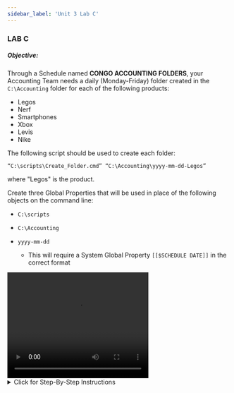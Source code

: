 ```yaml
---
sidebar_label: 'Unit 3 Lab C'
---
```


### LAB C

##### Objective:

Through a Schedule named **CONGO ACCOUNTING FOLDERS**, your Accounting Team needs a daily (Monday-Friday) folder created in the ```C:\Accounting``` folder for each of the following products:

* Legos
* Nerf
* Smartphones
* Xbox
* Levis
* Nike

The following script should be used to create each folder:

```
“C:\scripts\Create_Folder.cmd” “C:\Accounting\yyyy-mm-dd-Legos”
```
where "Legos" is the product.

Create three Global Properties that will be used in place of the following objects on the command line:

*	```C:\scripts```
*	```C:\Accounting```
*	```yyyy-mm-dd```

    *	This will require a System Global Property ```[[$SCHEDULE DATE]]``` in the correct format

<div>
<video width="320" height="240" controls>
  <source src="videobasic/U3LabC.mp4" type="video/mp4"></source>
Your browser does not support the video tag.
</video>
</div>

<details>

<summary>Click for Step-By-Step Instructions</summary>

**Lab Instructions**:  

*	Create a Schedule named **Congo Accounting Folders**  
*	**Saturdays** and **Sundays** are **non-working days**  
*	**Auto-build** the Schedule ```7``` days in advance for ```1``` day  
*	**Auto-delete** the Schedule for ```7``` days  
*	Add **Documentation** for the Schedule  
*	Create a **Windows Job** for each of the products in the introduction   
*	Name each **Job** the same as its **product name**  
*	This Job needs to run as the ```SMATRAINING\SMAUSER``` User ID  
*	This Job needs to run on the **SMATRAINING** machine  
*	Use the following **command line** replacing the three objects specified above with **Global Properties**:   

```
“C:\scripts\Create_Folder.cmd” “C:\Accounting\yyyy-mm-dd-Legos”
```  

:::note
Remember that each Job is assigned to a product and the folder name must match the product
:::

*	The Job must run **Monday-Friday**
*	The Jobs must be **Tagged** according to the product line (**Toys**,**Electronics**, and **Clothing**)
*	The Jobs must run in the following order with each Job requiring the Job before it:
    *	Legos
    *	Nerf
    *	Smartphones
    *	Xbox
    *	Levis
    *	Nike
*	Build the Schedule for today and tomorrow (Released)
*	Use Solution Manager Operations View to check if the Jobs complete ok
*	After all Jobs are finished, check that **all** folders were created

</details>